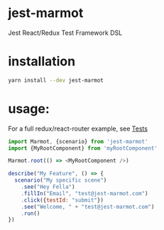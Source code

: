 # jest-marmot
Jest React/Redux Test Framework DSL

# installation
```bash
yarn install --dev jest-marmot
```

# usage:
For a full redux/react-router example, see [Tests](https://github.com/axehomeyg/jest-marmot/blob/master/__test__/session.test.js)

```javascript
import Marmot, {scenario} from 'jest-marmot'
import {MyRootComponent} from 'myRootComponent'

Marmot.root(() => <MyRootComponent />)

describe("My Feature", () => {
  scenario("My specific scene")
    .see("Hey Fella")
    .fillIn("Email", "test@jest-marmot.com")
    .click({testId: "submit"})
    .see("Welcome, " + "test@jest-marmot.com")
    .run()
})
```
